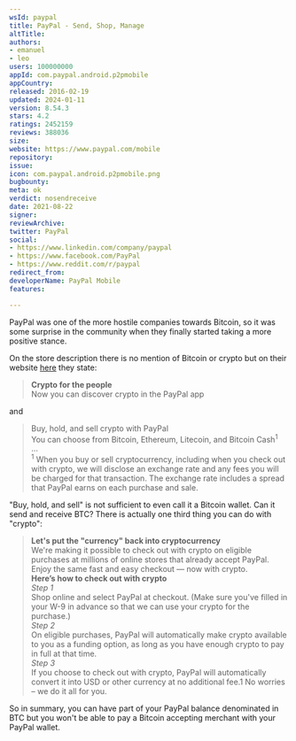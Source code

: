```yaml
---
wsId: paypal
title: PayPal - Send, Shop, Manage
altTitle: 
authors:
- emanuel
- leo
users: 100000000
appId: com.paypal.android.p2pmobile
appCountry: 
released: 2016-02-19
updated: 2024-01-11
version: 8.54.3
stars: 4.2
ratings: 2452159
reviews: 388036
size: 
website: https://www.paypal.com/mobile
repository: 
issue: 
icon: com.paypal.android.p2pmobile.png
bugbounty: 
meta: ok
verdict: nosendreceive
date: 2021-08-22
signer: 
reviewArchive: 
twitter: PayPal
social:
- https://www.linkedin.com/company/paypal
- https://www.facebook.com/PayPal
- https://www.reddit.com/r/paypal
redirect_from: 
developerName: PayPal Mobile
features: 

---
```


PayPal was one of the more hostile companies towards Bitcoin, so it was some
surprise in the community when they finally started taking a more positive
stance.

On the store description there is no mention of Bitcoin or crypto  but on their
website [here](https://www.paypal.com/us/webapps/mpp/crypto) they state:

> **Crypto for the people**<br>
  Now you can discover crypto in the PayPal app

and

> Buy, hold, and sell crypto with PayPal<br>
  You can choose from Bitcoin, Ethereum, Litecoin, and Bitcoin Cash<sup>1</sup><br>
  ...<br>
  <sup>1</sup> When you buy or sell cryptocurrency, including when you check out with crypto, we will disclose an exchange rate and any fees you will be charged for that transaction. The exchange rate includes a spread that PayPal earns on each purchase and sale. 

"Buy, hold, and sell" is not sufficient to even call it a Bitcoin wallet. Can it
send and receive BTC? There is actually one third thing you can do with "crypto":

> **Let's put the "currency" back into cryptocurrency**<br>
  We're making it possible to check out with crypto on eligible purchases at
  millions of online stores that already accept PayPal. Enjoy the same fast and
  easy checkout — now with crypto.<br>
  **Here’s how to check out with crypto**<br>
  *Step 1*<br>
  Shop online and select PayPal at checkout. (Make sure you've filled in your W-9 in advance so that we can use your crypto for the purchase.)<br>
  *Step 2*<br>
  On eligible purchases, PayPal will automatically make crypto available to you as a funding option, as long as you have enough crypto to pay in full at that time.<br>
  *Step 3*<br>
  If you choose to check out with crypto, PayPal will automatically convert it into USD or other currency at no additional fee.1 No worries – we do it all for you.

So in summary, you can have part of your PayPal balance denominated in BTC but
you won't be able to pay a Bitcoin accepting merchant with your PayPal wallet.
